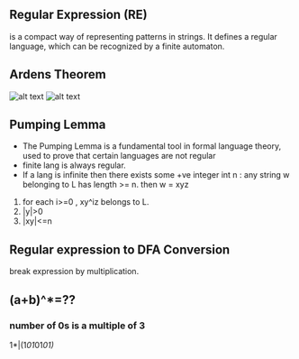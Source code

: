 ## Regular Expression (RE) 
is a compact way of representing patterns in strings. It defines a regular language, which can be recognized by a finite automaton.

## Ardens Theorem
![alt text](<Screenshot 2024-11-21 at 7.04.16 PM.png>)
![alt text](<Screenshot 2024-11-21 at 7.06.05 PM.png>)

## Pumping Lemma 
- The Pumping Lemma is a fundamental tool in formal language theory, used to prove that certain languages are not regular
- finite lang is always regular.
- If a lang is infinite then there exists some +ve integer int n : any string w belonging to L has length >= n.
then w = xyz 
1. for each i>=0 , xy^iz belongs to L.
2. |y|>0
3. |xy|<=n

## Regular expression to DFA Conversion
break expression by multiplication.

## (a+b)^*=??


### number of 0s is a multiple of 3
1*|(1*01*01*01)*